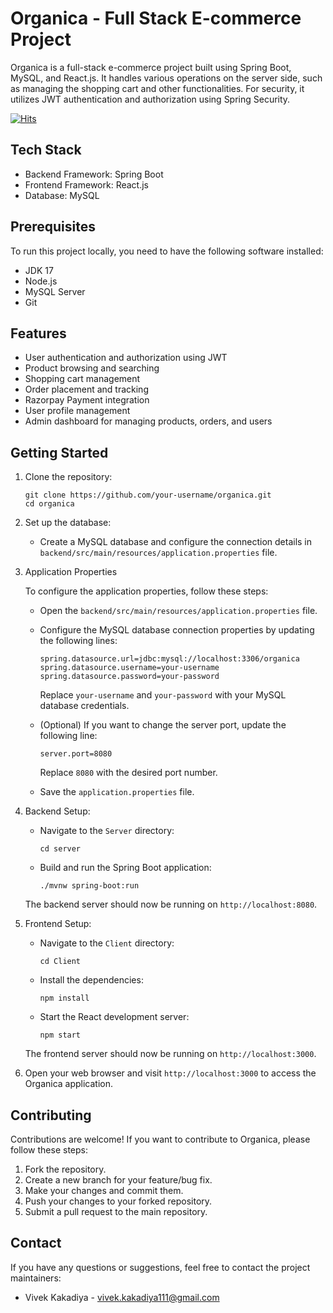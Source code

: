 # Organica - Full Stack E-commerce Project

Organica is a full-stack e-commerce project built using Spring Boot, MySQL, and React.js. It handles various operations on the server side, such as managing the shopping cart and other functionalities. For security, it utilizes JWT authentication and authorization using Spring Security.

<a href="https://hits.sh/github.com/vivekkakadiya/Organica"><img alt="Hits" src="https://hits.sh/github.com/vivekkakadiya/Organica.svg?label=Viewer%20Count&color=355C7D&labelColor=4083e9"/></a>
## Tech Stack

- Backend Framework: Spring Boot
- Frontend Framework: React.js
- Database: MySQL

## Prerequisites

To run this project locally, you need to have the following software installed:

- JDK 17
- Node.js
- MySQL Server
- Git

## Features

- User authentication and authorization using JWT
- Product browsing and searching
- Shopping cart management
- Order placement and tracking
- Razorpay Payment integration
- User profile management
- Admin dashboard for managing products, orders, and users

## Getting Started

1. Clone the repository:

   ```shell
   git clone https://github.com/your-username/organica.git
   cd organica
   ```

2. Set up the database:

   - Create a MySQL database and configure the connection details in `backend/src/main/resources/application.properties` file. 

3. Application Properties

   To configure the application properties, follow these steps:

   - Open the `backend/src/main/resources/application.properties` file.

   - Configure the MySQL database connection properties by updating the following lines:

     ```
     spring.datasource.url=jdbc:mysql://localhost:3306/organica
     spring.datasource.username=your-username
     spring.datasource.password=your-password
     ```

     Replace `your-username` and `your-password` with your MySQL database credentials.

  
   - (Optional) If you want to change the server port, update the following line:

     ```
     server.port=8080
     ```

     Replace `8080` with the desired port number.

   - Save the `application.properties` file.

4. Backend Setup:

   - Navigate to the `Server` directory:

     ```shell
     cd server
     ```

   - Build and run the Spring Boot application:

     ```shell
     ./mvnw spring-boot:run
     ```

   The backend server should now be running on `http://localhost:8080`.

5. Frontend Setup:

   - Navigate to the `Client` directory:

     ```shell
     cd Client
     ```

   - Install the dependencies:

     ```shell
     npm install
     ```

   - Start the React development server:

     ```shell
     npm start
     ```

   The frontend server should now be running on `http://localhost:3000`.

6. Open your web browser and visit `http://localhost:3000` to access the Organica application.


## Contributing

Contributions are welcome! If you want to contribute to Organica, please follow these steps:

1. Fork the repository.
2. Create a new branch for your feature/bug fix.
3. Make your changes and commit them.
4. Push your changes to your forked repository.
5. Submit a pull request to the main repository.


## Contact

If you have any questions or suggestions, feel free to contact the project maintainers:

- Vivek Kakadiya - vivek.kakadiya111@gmail.com


